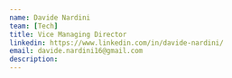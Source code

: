 ```yaml
---
name: Davide Nardini
team: [Tech]
title: Vice Managing Director
linkedin: https://www.linkedin.com/in/davide-nardini/
email: davide.nardini16@gmail.com
description: 
---
```

